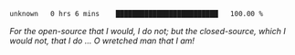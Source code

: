 <!--START_SECTION:waka-->

```txt
unknown   0 hrs 6 mins    █████████████████████████   100.00 %
```

<!--END_SECTION:waka-->

*For the open-source that I would, I do not; but the closed-source, which I would not, that I do ... O wretched man that I am!*
